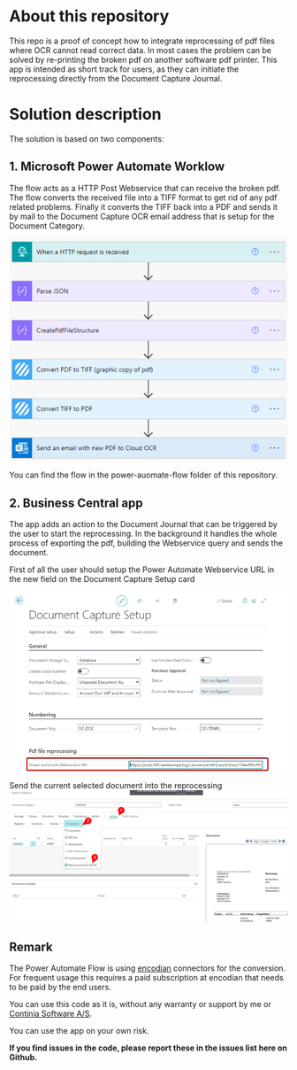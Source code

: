 # About this repository
This repo is a proof of concept how to integrate reprocessing of pdf files where OCR cannot read correct data.
In most cases the problem can be solved by re-printing the broken pdf on another software pdf printer.
This app is intended as short track for users, as they can initiate the reprocessing directly from the Document Capture Journal.

# Solution description
The solution is based on two components:

## 1. Microsoft Power Automate Worklow
The flow acts as a HTTP Post Webservice that can receive the broken pdf.
The flow converts the received file into a TIFF format to get rid of any pdf related problems.
Finally it converts the TIFF back into a PDF and sends it by mail to the Document Capture OCR email address that is setup for the Document Category.

![](https://github.com/document-capture/reprocess-pdf-with-powerautomate/blob/main/media/Power-Automate_Flow.png)

You can find the flow in the power-auomate-flow folder of this repository.

## 2. Business Central app
The app adds an action to the Document Journal that can be triggered by the user to start the reprocessing.
In the background it handles the whole process of exporting the pdf, building the Webservice query and sends the document.

First of all the user should setup the Power Automate Webservice URL in the new field on the Document Capture Setup card

![](https://github.com/document-capture/reprocess-pdf-with-powerautomate/blob/main/media/Document-Capture-Setup.png)

Send the current selected document into the reprocessing
![](https://github.com/document-capture/reprocess-pdf-with-powerautomate/blob/main/media/Document-Journal_StartReprocessing.png)

## Remark ##
The Power Automate Flow is using [encodian](https://encodian.com/products/flowr/]) connectors for the conversion. For frequent usage this requires a paid subscription at encodian that needs to be paid by the end users.

You can use this code as it is, without any warranty or support by me or [Continia Software A/S](https://www.continia.com "Continia Software"). 

You can use the app on your own risk. 

**If you find issues in the code, please report these in the issues list here on Github.**
